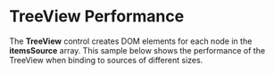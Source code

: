 TreeView Performance
=====================

The __TreeView__ control creates DOM elements for each node in the __itemsSource__ array. This sample below shows the performance of the TreeView when binding to sources of different sizes.